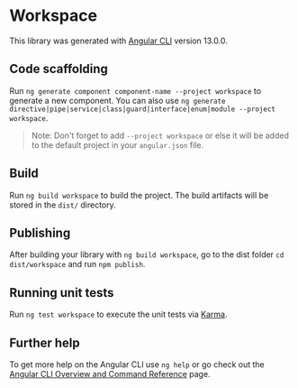 # Workspace

This library was generated with [Angular CLI](https://github.com/angular/angular-cli) version 13.0.0.

## Code scaffolding

Run `ng generate component component-name --project workspace` to generate a new component. You can also use `ng generate directive|pipe|service|class|guard|interface|enum|module --project workspace`.
> Note: Don't forget to add `--project workspace` or else it will be added to the default project in your `angular.json` file. 

## Build

Run `ng build workspace` to build the project. The build artifacts will be stored in the `dist/` directory.

## Publishing

After building your library with `ng build workspace`, go to the dist folder `cd dist/workspace` and run `npm publish`.

## Running unit tests

Run `ng test workspace` to execute the unit tests via [Karma](https://karma-runner.github.io).

## Further help

To get more help on the Angular CLI use `ng help` or go check out the [Angular CLI Overview and Command Reference](https://angular.io/cli) page.
